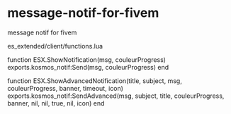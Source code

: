 # message-notif-for-fivem
message notif for fivem


es_extended/client/functions.lua

function ESX.ShowNotification(msg, couleurProgress)
    exports.kosmos_notif:Send(msg, couleurProgress)
end

function ESX.ShowAdvancedNotification(title, subject, msg, couleurProgress, banner, timeout, icon)
    exports.kosmos_notif:SendAdvanced(msg, subject, title, couleurProgress, banner, nil, nil, true, nil, icon)
end
